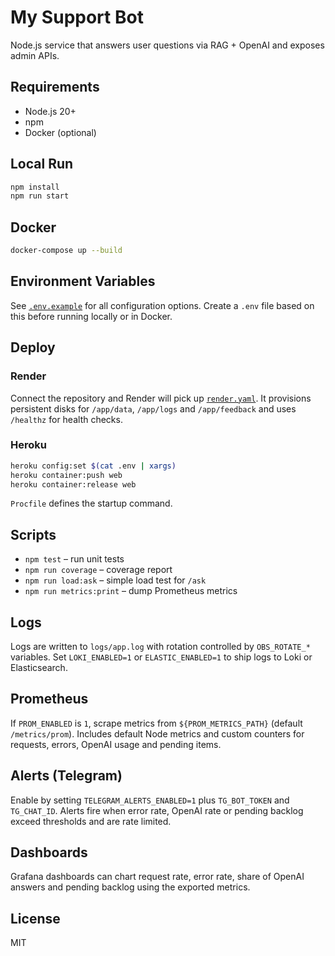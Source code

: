 # My Support Bot

Node.js service that answers user questions via RAG + OpenAI and exposes admin APIs.

## Requirements
- Node.js 20+
- npm
- Docker (optional)

## Local Run
```bash
npm install
npm run start
```

## Docker
```bash
docker-compose up --build
```

## Environment Variables
See [`.env.example`](./.env.example) for all configuration options.
Create a `.env` file based on this before running locally or in Docker.

## Deploy
### Render
Connect the repository and Render will pick up [`render.yaml`](./render.yaml).
It provisions persistent disks for `/app/data`, `/app/logs` and `/app/feedback` and
uses `/healthz` for health checks.

### Heroku
```bash
heroku config:set $(cat .env | xargs)
heroku container:push web
heroku container:release web
```
`Procfile` defines the startup command.

## Scripts
- `npm test` – run unit tests
- `npm run coverage` – coverage report
- `npm run load:ask` – simple load test for `/ask`
- `npm run metrics:print` – dump Prometheus metrics

## Logs
Logs are written to `logs/app.log` with rotation controlled by `OBS_ROTATE_*` variables.
Set `LOKI_ENABLED=1` or `ELASTIC_ENABLED=1` to ship logs to Loki or Elasticsearch.

## Prometheus
If `PROM_ENABLED` is `1`, scrape metrics from `${PROM_METRICS_PATH}` (default `/metrics/prom`).
Includes default Node metrics and custom counters for requests, errors, OpenAI usage and pending items.

## Alerts (Telegram)
Enable by setting `TELEGRAM_ALERTS_ENABLED=1` plus `TG_BOT_TOKEN` and `TG_CHAT_ID`.
Alerts fire when error rate, OpenAI rate or pending backlog exceed thresholds and are rate limited.

## Dashboards
Grafana dashboards can chart request rate, error rate, share of OpenAI answers and pending backlog using the exported metrics.

## License
MIT
